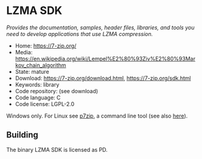 # LZMA SDK

_Provides the documentation, samples, header files, libraries, and tools you need to develop applications that use LZMA compression._

- Home: https://7-zip.org/
- Media: https://en.wikipedia.org/wiki/Lempel%E2%80%93Ziv%E2%80%93Markov_chain_algorithm
- State: mature
- Download: https://7-zip.org/download.html, https://7-zip.org/sdk.html
- Keywords: library
- Code repository: (see download)
- Code language: C
- Code license: LGPL-2.0

Windows only.
For Linux see [p7zip](https://sourceforge.net/projects/p7zip/), a command line tool (see also [here](https://www.linux.com/training-tutorials/handling-rar-and-7-zip-archives-linux/)).

## Building

The binary LZMA SDK is licensed as PD.


